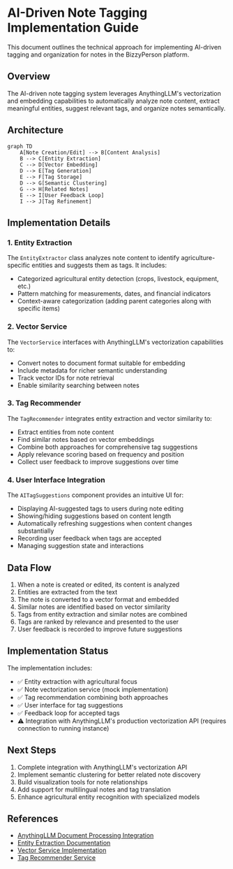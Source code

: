 # AI-Driven Note Tagging Implementation Guide

This document outlines the technical approach for implementing AI-driven tagging and organization for notes in the BizzyPerson platform.

## Overview

The AI-driven note tagging system leverages AnythingLLM's vectorization and embedding capabilities to automatically analyze note content, extract meaningful entities, suggest relevant tags, and organize notes semantically.

## Architecture

```mermaid
graph TD
    A[Note Creation/Edit] --> B[Content Analysis]
    B --> C[Entity Extraction]
    C --> D[Vector Embedding]
    D --> E[Tag Generation]
    E --> F[Tag Storage]
    D --> G[Semantic Clustering]
    G --> H[Related Notes]
    E --> I[User Feedback Loop]
    I --> J[Tag Refinement]
```

## Implementation Details

### 1. Entity Extraction

The `EntityExtractor` class analyzes note content to identify agriculture-specific entities and suggests them as tags. It includes:

- Categorized agricultural entity detection (crops, livestock, equipment, etc.)
- Pattern matching for measurements, dates, and financial indicators
- Context-aware categorization (adding parent categories along with specific items)

### 2. Vector Service

The `VectorService` interfaces with AnythingLLM's vectorization capabilities to:

- Convert notes to document format suitable for embedding
- Include metadata for richer semantic understanding 
- Track vector IDs for note retrieval
- Enable similarity searching between notes

### 3. Tag Recommender

The `TagRecommender` integrates entity extraction and vector similarity to:

- Extract entities from note content
- Find similar notes based on vector embeddings 
- Combine both approaches for comprehensive tag suggestions
- Apply relevance scoring based on frequency and position
- Collect user feedback to improve suggestions over time

### 4. User Interface Integration

The `AITagSuggestions` component provides an intuitive UI for:

- Displaying AI-suggested tags to users during note editing
- Showing/hiding suggestions based on content length
- Automatically refreshing suggestions when content changes substantially
- Recording user feedback when tags are accepted
- Managing suggestion state and interactions

## Data Flow

1. When a note is created or edited, its content is analyzed
2. Entities are extracted from the text
3. The note is converted to a vector format and embedded
4. Similar notes are identified based on vector similarity
5. Tags from entity extraction and similar notes are combined
6. Tags are ranked by relevance and presented to the user
7. User feedback is recorded to improve future suggestions

## Implementation Status

The implementation includes:

- ✅ Entity extraction with agricultural focus
- ✅ Note vectorization service (mock implementation)
- ✅ Tag recommendation combining both approaches
- ✅ User interface for tag suggestions
- ✅ Feedback loop for accepted tags
- ⚠️ Integration with AnythingLLM's production vectorization API (requires connection to running instance)

## Next Steps

1. Complete integration with AnythingLLM's vectorization API
2. Implement semantic clustering for better related note discovery
3. Build visualization tools for note relationships
4. Add support for multilingual notes and tag translation
5. Enhance agricultural entity recognition with specialized models

## References

- [AnythingLLM Document Processing Integration](../anythingllm/document-processing-integration.js)
- [Entity Extraction Documentation](../core/notes/services/entityExtractor.ts)
- [Vector Service Implementation](../core/notes/services/vectorService.ts)
- [Tag Recommender Service](../core/notes/services/tagRecommender.ts) 